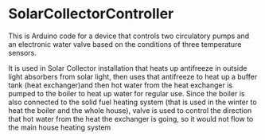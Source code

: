 # SolarCollectorController

This is Arduino code for a device that controls two circulatory pumps and an electronic water valve based on the conditions of three temperature sensors. 

It is used in Solar Collector installation that heats up antifreeze in outside light absorbers from solar light, then uses that antifreeze
to heat up a buffer tank (heat exchanger)and then hot water from the heat exchanger is pumped to the boiler to heat up water for regular use. 
Since the boiler is also connected to the solid fuel heating system (that is used in the winter to heat the boiler and the whole house), 
valve is used to control the direction that hot water from the heat the exchanger is going, so it would not flow to the main house heating system
